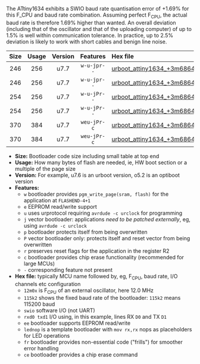 The ATtiny1634 exhibits a SWIO baud rate quantisation error of +1.69% for this F_CPU and baud rate combination. Assuming perfect F<sub>CPU</sub>, the actual baud rate is therefore 1.69% higher than wanted. An overall deviation (including that of the oscillator and that of the uploading computer) of up to 1.5% is well within communication tolerance. In practice, up to 2.5% deviation is likely to work with short cables and benign line noise.

|Size|Usage|Version|Features|Hex file|
|:-:|:-:|:-:|:-:|:--|
|246|256|u7.7|`w-u-jpr--`|[urboot_attiny1634_+3m6864x_+125k0_swio_rxa7_txb0_lednop.hex](https://raw.githubusercontent.com/stefanrueger/urboot.hex/main/mcus/attiny1634/external_oscillator/fcpu_+3m6864x/br_+125k0/urboot_attiny1634_+3m6864x_+125k0_swio_rxa7_txb0_lednop.hex)|
|246|256|u7.7|`w-u-jpr--`|[urboot_attiny1634_+3m6864x_+125k0_swio_rxb1_txb2_lednop.hex](https://raw.githubusercontent.com/stefanrueger/urboot.hex/main/mcus/attiny1634/external_oscillator/fcpu_+3m6864x/br_+125k0/urboot_attiny1634_+3m6864x_+125k0_swio_rxb1_txb2_lednop.hex)|
|254|256|u7.7|`w-u-jPr--`|[urboot_attiny1634_+3m6864x_+125k0_swio_rxa7_txb0.hex](https://raw.githubusercontent.com/stefanrueger/urboot.hex/main/mcus/attiny1634/external_oscillator/fcpu_+3m6864x/br_+125k0/urboot_attiny1634_+3m6864x_+125k0_swio_rxa7_txb0.hex)|
|254|256|u7.7|`w-u-jPr--`|[urboot_attiny1634_+3m6864x_+125k0_swio_rxb1_txb2.hex](https://raw.githubusercontent.com/stefanrueger/urboot.hex/main/mcus/attiny1634/external_oscillator/fcpu_+3m6864x/br_+125k0/urboot_attiny1634_+3m6864x_+125k0_swio_rxb1_txb2.hex)|
|370|384|u7.7|`weu-jPr-c`|[urboot_attiny1634_+3m6864x_+125k0_swio_rxa7_txb0_ee_lednop_fr_ce.hex](https://raw.githubusercontent.com/stefanrueger/urboot.hex/main/mcus/attiny1634/external_oscillator/fcpu_+3m6864x/br_+125k0/urboot_attiny1634_+3m6864x_+125k0_swio_rxa7_txb0_ee_lednop_fr_ce.hex)|
|370|384|u7.7|`weu-jPr-c`|[urboot_attiny1634_+3m6864x_+125k0_swio_rxb1_txb2_ee_lednop_fr_ce.hex](https://raw.githubusercontent.com/stefanrueger/urboot.hex/main/mcus/attiny1634/external_oscillator/fcpu_+3m6864x/br_+125k0/urboot_attiny1634_+3m6864x_+125k0_swio_rxb1_txb2_ee_lednop_fr_ce.hex)|

- **Size:** Bootloader code size including small table at top end
- **Usage:** How many bytes of flash are needed, ie, HW boot section or a multiple of the page size
- **Version:** For example, u7.6 is an urboot version, o5.2 is an optiboot version
- **Features:**
  + `w` bootloader provides `pgm_write_page(sram, flash)` for the application at `FLASHEND-4+1`
  + `e` EEPROM read/write support
  + `u` uses urprotocol requiring `avrdude -c urclock` for programming
  + `j` vector bootloader: applications *need to be patched externally*, eg, using `avrdude -c urclock`
  + `p` bootloader protects itself from being overwritten
  + `P` vector bootloader only: protects itself and reset vector from being overwritten
  + `r` preserves reset flags for the application in the register R2
  + `c` bootloader provides chip erase functionality (recommended for large MCUs)
  + `-` corresponding feature not present
- **Hex file:** typically MCU name followed by, eg, F<sub>CPU</sub>, baud rate, I/O channels etc configuration
  + `12m0x` is F<sub>CPU</sub> of an external oscillator, here 12.0 MHz
  + `115k2` shows the fixed baud rate of the bootloader: `115k2` means 115200 baud
  + `swio` software I/O (not UART)
  + `rxd0 txd1` I/O using, in this example, lines RX `D0` and TX `D1`
  + `ee` bootloader supports EEPROM read/write
  + `lednop` is a template bootloader with `mov rx,rx` nops as placeholders for LED operations
  + `fr` bootloader provides non-essential code ("frills") for smoother error handling
  + `ce` bootloader provides a chip erase command
